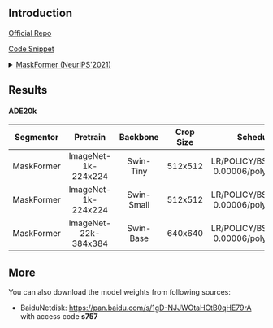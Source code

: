 ## Introduction

<a href="https://github.com/facebookresearch/MaskFormer">Official Repo</a>

<a href="https://github.com/SegmentationBLWX/sssegmentation/blob/main/ssseg/modules/models/segmentors/maskformer/maskformer.py">Code Snippet</a>

<details>
<summary align="left"><a href="https://arxiv.org/pdf/2107.06278.pdf">MaskFormer (NeurIPS'2021)</a></summary>

```latex
@inproceedings{cheng2021per,
    title={Per-pixel classification is not all you need for semantic segmentation},
    author={Cheng, Bowen and Schwing, Alex and Kirillov, Alexander},
    booktitle={Thirty-Fifth Conference on Neural Information Processing Systems},
    year={2021}
}
```

</details>


## Results

#### ADE20k
| Segmentor     | Pretrain               | Backbone    | Crop Size  | Schedule                                | Train/Eval Set  | mIoU   | Download                                                                                                                                                                                                                                                                                                                                                                                                         |
| :-:           | :-:                    | :-:         | :-:        | :-:                                     | :-:             | :-:    | :-:                                                                                                                                                                                                                                                                                                                                                                                                              |
| MaskFormer    | ImageNet-1k-224x224    | Swin-Tiny   | 512x512    | LR/POLICY/BS/EPOCH: 0.00006/poly/16/130 | train/val       | 47.31% | [cfg](https://raw.githubusercontent.com/SegmentationBLWX/sssegmentation/main/ssseg/configs/upernet/maskformer_swintiny_ade20k.py) &#124; [model](https://github.com/SegmentationBLWX/modelstore/releases/download/ssseg_maskformer/maskformer_swintiny_ade20k_train.pth) &#124; [log](https://github.com/SegmentationBLWX/modelstore/releases/download/ssseg_maskformer/maskformer_swintiny_ade20k_train.log)    |
| MaskFormer    | ImageNet-1k-224x224    | Swin-Small  | 512x512    | LR/POLICY/BS/EPOCH: 0.00006/poly/16/130 | train/val       | 49.91% | [cfg](https://raw.githubusercontent.com/SegmentationBLWX/sssegmentation/main/ssseg/configs/upernet/maskformer_swinsmall_ade20k.py) &#124; [model](https://github.com/SegmentationBLWX/modelstore/releases/download/ssseg_maskformer/maskformer_swinsmall_ade20k_train.pth) &#124; [log](https://github.com/SegmentationBLWX/modelstore/releases/download/ssseg_maskformer/maskformer_swinsmall_ade20k_train.log) |
| MaskFormer    | ImageNet-22k-384x384   | Swin-Base   | 640x640    | LR/POLICY/BS/EPOCH: 0.00006/poly/16/130 | train/val       | 53.22% | [cfg](https://raw.githubusercontent.com/SegmentationBLWX/sssegmentation/main/ssseg/configs/upernet/maskformer_swinbase_ade20k.py) &#124; [model](https://github.com/SegmentationBLWX/modelstore/releases/download/ssseg_maskformer/maskformer_swinbase_ade20k_train.pth) &#124; [log](https://github.com/SegmentationBLWX/modelstore/releases/download/ssseg_maskformer/maskformer_swinbase_ade20k_train.log)    |


## More
You can also download the model weights from following sources:
- BaiduNetdisk: https://pan.baidu.com/s/1gD-NJJWOtaHCtB0qHE79rA with access code **s757**